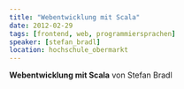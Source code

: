 ```yaml
---
title: "Webentwicklung mit Scala"
date: 2012-02-29
tags: [frontend, web, programmiersprachen]
speaker: [stefan_bradl]
location: hochschule_obermarkt
---
```


**Webentwicklung mit Scala** von Stefan Bradl